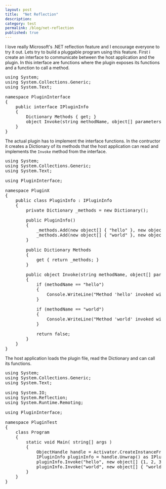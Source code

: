 ```yaml
---
layout: post
title:  "Net Reflection"
description: 
category: test
permalink: /blog/net-reflection
published: true
---
```


I love really Microsoft's .NET reflection feature and I encourage everyone to try it out. Lets try to build a pluggable program using this feature. First i create an interface to communicate between the host application and the plugin. In this interface are functions where the plugin exposes its functions and a function to call a method.

<pre>
using System;
using System.Collections.Generic;
using System.Text;

namespace PluginInterface
{
    public interface IPluginInfo
    {
        Dictionary<object[], object[]> Methods { get; }
        object Invoke(string methodName, object[] parameters);
    }
}
</pre>

The actual plugin has to implement the interface functions. In the contructor it creates a Dictionary of its methods that the host application can read and implements the `Invoke` method from the interface.

<pre>
using System;
using System.Collections.Generic;
using System.Text;

using PluginInterface;

namespace PluginX
{
    public class PluginInfo : IPluginInfo
    {
        private Dictionary<object[], object[]> _methods = new Dictionary<object[], object[]>();

        public PluginInfo()
        {
            _methods.Add(new object[] { "hello" }, new object[] { typeof(string), typeof(int) } );
            _methods.Add(new object[] { "world" }, new object[] { typeof(string) } );
        }

        public Dictionary<object[], object[]> Methods
        {
            get { return _methods; }
        }

        public object Invoke(string methodName, object[] parameters)
        {
            if (methodName == "hello")
            {
                Console.WriteLine("Method 'hello' invoked with " + parameters.Length + " parameters");
            }

            if (methodName == "world")
            {
                Console.WriteLine("Method 'world' invoked with " + parameters.Length + " parameters");
            }

            return false;
        }
    }
}
</pre>

The host application loads the plugin file, read the Dictionary and can call its functions. 

<pre>
using System;
using System.Collections.Generic;
using System.Text;

using System.IO;
using System.Reflection;
using System.Runtime.Remoting;

using PluginInterface;

namespace PluginTest
{
    class Program
    {
        static void Main( string[] args )
        {
            ObjectHandle handle = Activator.CreateInstanceFrom( "PluginX.dll", "PluginX.PluginInfo" );
            IPluginInfo pluginInfo = handle.Unwrap() as IPluginInfo;
            pluginInfo.Invoke("hello", new object[] {1, 2, 3});
            pluginInfo.Invoke("world", new object[] { "world", 1, "hello", 2 });
        }
    }
}
</pre>
